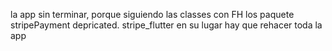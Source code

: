 la app sin terminar, porque siguiendo las classes con FH los paquete stripePayment depricated. stripe_flutter en su lugar hay que rehacer toda la app
